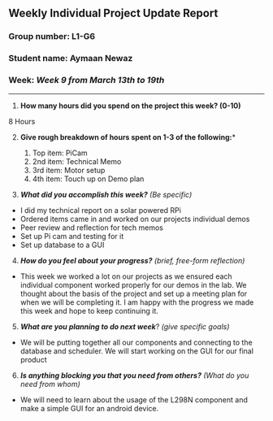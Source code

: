 ## Weekly Individual Project Update Report
### Group number: L1-G6
### Student name: Aymaan Newaz
### Week: _Week 9 from March 13th to 19th_
___
1. **How many hours did you spend on the project this week? (0-10)**

8 Hours

2. **Give rough breakdown of hours spent on 1-3 of the following:***

   1. Top item: PiCam
   2. 2nd item: Technical Memo
   3. 3rd item: Motor setup
   4. 4th item: Touch up on Demo plan

3. ***What did you accomplish this week?*** _(Be specific)_

  - I did my technical report on a solar powered RPi
  - Ordered items came in and worked on our projects individual demos
  - Peer review and reflection for tech memos
  - Set up Pi cam and testing for it
  - Set up database to a GUI
 
4. ***How do you feel about your progress?*** _(brief, free-form reflection)_

  - This week we worked a lot on our projects as we ensured each individual component worked properly for our demos in the lab. We thought about the basis of the project and set up a meeting plan for when we will be completing it. I am happy with the progress we made this week and hope to keep continuing it. 
 
5. ***What are you planning to do next week***? _(give specific goals)_

  - We will be putting together all our components and connecting to the database and scheduler. We will start working on the GUI for our final product
  
6. ***Is anything blocking you that you need from others?*** _(What do you need from whom)_
  - We will need to learn about the usage of the L298N component and make a simple GUI for an android device.

